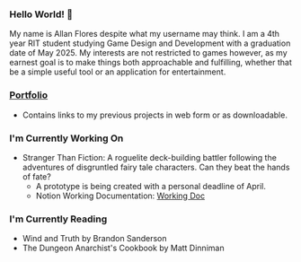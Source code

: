 ### Hello World! 👋

My name is Allan Flores despite what my username may think. I am a 4th year RIT student studying Game Design and Development with a graduation date of May 2025. 
My interests are not restricted to games however, as my earnest goal is to make things both approachable and fulfilling, whether that be a simple useful tool or an application for entertainment. 

### [Portfolio](https://people.rit.edu/arf7094/)

 - Contains links to my previous projects in web form or as downloadable. 

### I'm Currently Working On

 - Stranger Than Fiction: A roguelite deck-building battler following the adventures of disgruntled fairy tale characters. Can they beat the hands of fate?
   - A prototype is being created with a personal deadline of April.
   - Notion Working Documentation: [Working Doc](https://honored-polka-38c.notion.site/Stranger-Than-Fiction-9c20ca25b86d407297811b7087af9347)
  

### I'm Currently Reading 

 - Wind and Truth by Brandon Sanderson
 - The Dungeon Anarchist's Cookbook by Matt Dinniman



<!--
**BeastlyKoboi/BeastlyKoboi** is a ✨ _special_ ✨ repository because its `README.md` (this file) appears on your GitHub profile.

Here are some ideas to get you started:

- 🔭 I’m currently working on ...
- 🌱 I’m currently learning ...
- 👯 I’m looking to collaborate on ...
- 🤔 I’m looking for help with ...
- 💬 Ask me about ...
- 📫 How to reach me: ...
- 😄 Pronouns: ...
- ⚡ Fun fact: ...
-->

